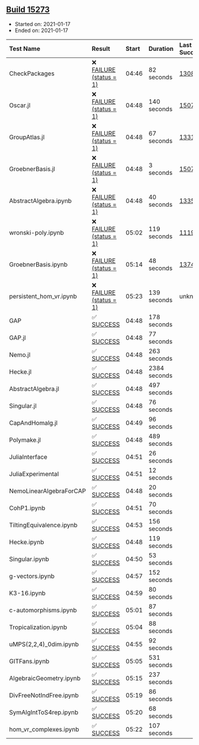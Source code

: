 ## [Build 15273](https://oscarci.mathematik.uni-kl.de/job/oscar/15273/)

* Started on: 2021-01-17
* Ended on: 2021-01-17

| Test Name    | Result | Start | Duration | Last Success | First Failure |
|:-------------|:-------|:------|:---------|:-------------|:--------------|
| CheckPackages | ❌ [FAILURE (status = 1)](https://oscarci.mathematik.uni-kl.de/job/oscar/15273/artifact/logs/build-15273/CheckPackages.log) | 04:46 | 82 seconds | [13085](https://oscarci.mathematik.uni-kl.de/job/oscar/13085/) | [13086](https://oscarci.mathematik.uni-kl.de/job/oscar/13086/) |
| Oscar.jl | ❌ [FAILURE (status = 1)](https://oscarci.mathematik.uni-kl.de/job/oscar/15273/artifact/logs/build-15273/Oscar.jl.log) | 04:48 | 140 seconds | [15079](https://oscarci.mathematik.uni-kl.de/job/oscar/15079/) | [15080](https://oscarci.mathematik.uni-kl.de/job/oscar/15080/) |
| GroupAtlas.jl | ❌ [FAILURE (status = 1)](https://oscarci.mathematik.uni-kl.de/job/oscar/15273/artifact/logs/build-15273/GroupAtlas.jl.log) | 04:48 | 67 seconds | [13311](https://oscarci.mathematik.uni-kl.de/job/oscar/13311/) | [13312](https://oscarci.mathematik.uni-kl.de/job/oscar/13312/) |
| GroebnerBasis.jl | ❌ [FAILURE (status = 1)](https://oscarci.mathematik.uni-kl.de/job/oscar/15273/artifact/logs/build-15273/GroebnerBasis.jl.log) | 04:48 | 3 seconds | [15079](https://oscarci.mathematik.uni-kl.de/job/oscar/15079/) | [15080](https://oscarci.mathematik.uni-kl.de/job/oscar/15080/) |
| AbstractAlgebra.ipynb | ❌ [FAILURE (status = 1)](https://oscarci.mathematik.uni-kl.de/job/oscar/15273/artifact/logs/build-15273/AbstractAlgebra.ipynb.log) | 04:48 | 40 seconds | [13355](https://oscarci.mathematik.uni-kl.de/job/oscar/13355/) | [13356](https://oscarci.mathematik.uni-kl.de/job/oscar/13356/) |
| wronski-poly.ipynb | ❌ [FAILURE (status = 1)](https://oscarci.mathematik.uni-kl.de/job/oscar/15273/artifact/logs/build-15273/wronski-poly.ipynb.log) | 05:02 | 119 seconds | [11192](https://oscarci.mathematik.uni-kl.de/job/oscar/11192/) | [11193](https://oscarci.mathematik.uni-kl.de/job/oscar/11193/) |
| GroebnerBasis.ipynb | ❌ [FAILURE (status = 1)](https://oscarci.mathematik.uni-kl.de/job/oscar/15273/artifact/logs/build-15273/GroebnerBasis.ipynb.log) | 05:14 | 48 seconds | [13748](https://oscarci.mathematik.uni-kl.de/job/oscar/13748/) | [13749](https://oscarci.mathematik.uni-kl.de/job/oscar/13749/) |
| persistent_hom_vr.ipynb | ❌ [FAILURE (status = 1)](https://oscarci.mathematik.uni-kl.de/job/oscar/15273/artifact/logs/build-15273/persistent_hom_vr.ipynb.log) | 05:23 | 139 seconds | unknown | unknown |
| GAP | ✅ [SUCCESS](https://oscarci.mathematik.uni-kl.de/job/oscar/15273/artifact/logs/build-15273/GAP.log) | 04:48 | 178 seconds |  |  |
| GAP.jl | ✅ [SUCCESS](https://oscarci.mathematik.uni-kl.de/job/oscar/15273/artifact/logs/build-15273/GAP.jl.log) | 04:48 | 77 seconds |  |  |
| Nemo.jl | ✅ [SUCCESS](https://oscarci.mathematik.uni-kl.de/job/oscar/15273/artifact/logs/build-15273/Nemo.jl.log) | 04:48 | 263 seconds |  |  |
| Hecke.jl | ✅ [SUCCESS](https://oscarci.mathematik.uni-kl.de/job/oscar/15273/artifact/logs/build-15273/Hecke.jl.log) | 04:48 | 2384 seconds |  |  |
| AbstractAlgebra.jl | ✅ [SUCCESS](https://oscarci.mathematik.uni-kl.de/job/oscar/15273/artifact/logs/build-15273/AbstractAlgebra.jl.log) | 04:48 | 497 seconds |  |  |
| Singular.jl | ✅ [SUCCESS](https://oscarci.mathematik.uni-kl.de/job/oscar/15273/artifact/logs/build-15273/Singular.jl.log) | 04:48 | 76 seconds |  |  |
| CapAndHomalg.jl | ✅ [SUCCESS](https://oscarci.mathematik.uni-kl.de/job/oscar/15273/artifact/logs/build-15273/CapAndHomalg.jl.log) | 04:49 | 96 seconds |  |  |
| Polymake.jl | ✅ [SUCCESS](https://oscarci.mathematik.uni-kl.de/job/oscar/15273/artifact/logs/build-15273/Polymake.jl.log) | 04:48 | 489 seconds |  |  |
| JuliaInterface | ✅ [SUCCESS](https://oscarci.mathematik.uni-kl.de/job/oscar/15273/artifact/logs/build-15273/JuliaInterface.log) | 04:51 | 26 seconds |  |  |
| JuliaExperimental | ✅ [SUCCESS](https://oscarci.mathematik.uni-kl.de/job/oscar/15273/artifact/logs/build-15273/JuliaExperimental.log) | 04:51 | 12 seconds |  |  |
| NemoLinearAlgebraForCAP | ✅ [SUCCESS](https://oscarci.mathematik.uni-kl.de/job/oscar/15273/artifact/logs/build-15273/NemoLinearAlgebraForCAP.log) | 04:48 | 20 seconds |  |  |
| CohP1.ipynb | ✅ [SUCCESS](https://oscarci.mathematik.uni-kl.de/job/oscar/15273/artifact/logs/build-15273/CohP1.ipynb.log) | 04:51 | 70 seconds |  |  |
| TiltingEquivalence.ipynb | ✅ [SUCCESS](https://oscarci.mathematik.uni-kl.de/job/oscar/15273/artifact/logs/build-15273/TiltingEquivalence.ipynb.log) | 04:53 | 156 seconds |  |  |
| Hecke.ipynb | ✅ [SUCCESS](https://oscarci.mathematik.uni-kl.de/job/oscar/15273/artifact/logs/build-15273/Hecke.ipynb.log) | 04:48 | 119 seconds |  |  |
| Singular.ipynb | ✅ [SUCCESS](https://oscarci.mathematik.uni-kl.de/job/oscar/15273/artifact/logs/build-15273/Singular.ipynb.log) | 04:50 | 53 seconds |  |  |
| g-vectors.ipynb | ✅ [SUCCESS](https://oscarci.mathematik.uni-kl.de/job/oscar/15273/artifact/logs/build-15273/g-vectors.ipynb.log) | 04:57 | 152 seconds |  |  |
| K3-16.ipynb | ✅ [SUCCESS](https://oscarci.mathematik.uni-kl.de/job/oscar/15273/artifact/logs/build-15273/K3-16.ipynb.log) | 04:59 | 80 seconds |  |  |
| c-automorphisms.ipynb | ✅ [SUCCESS](https://oscarci.mathematik.uni-kl.de/job/oscar/15273/artifact/logs/build-15273/c-automorphisms.ipynb.log) | 05:01 | 87 seconds |  |  |
| Tropicalization.ipynb | ✅ [SUCCESS](https://oscarci.mathematik.uni-kl.de/job/oscar/15273/artifact/logs/build-15273/Tropicalization.ipynb.log) | 05:04 | 88 seconds |  |  |
| uMPS(2,2,4)_0dim.ipynb | ✅ [SUCCESS](https://oscarci.mathematik.uni-kl.de/job/oscar/15273/artifact/logs/build-15273/uMPS-2-2-4-_0dim.ipynb.log) | 04:55 | 92 seconds |  |  |
| GITFans.ipynb | ✅ [SUCCESS](https://oscarci.mathematik.uni-kl.de/job/oscar/15273/artifact/logs/build-15273/GITFans.ipynb.log) | 05:05 | 531 seconds |  |  |
| AlgebraicGeometry.ipynb | ✅ [SUCCESS](https://oscarci.mathematik.uni-kl.de/job/oscar/15273/artifact/logs/build-15273/AlgebraicGeometry.ipynb.log) | 05:15 | 237 seconds |  |  |
| DivFreeNotIndFree.ipynb | ✅ [SUCCESS](https://oscarci.mathematik.uni-kl.de/job/oscar/15273/artifact/logs/build-15273/DivFreeNotIndFree.ipynb.log) | 05:19 | 86 seconds |  |  |
| SymAlgIntToS4rep.ipynb | ✅ [SUCCESS](https://oscarci.mathematik.uni-kl.de/job/oscar/15273/artifact/logs/build-15273/SymAlgIntToS4rep.ipynb.log) | 05:20 | 68 seconds |  |  |
| hom_vr_complexes.ipynb | ✅ [SUCCESS](https://oscarci.mathematik.uni-kl.de/job/oscar/15273/artifact/logs/build-15273/hom_vr_complexes.ipynb.log) | 05:22 | 107 seconds |  |  |
